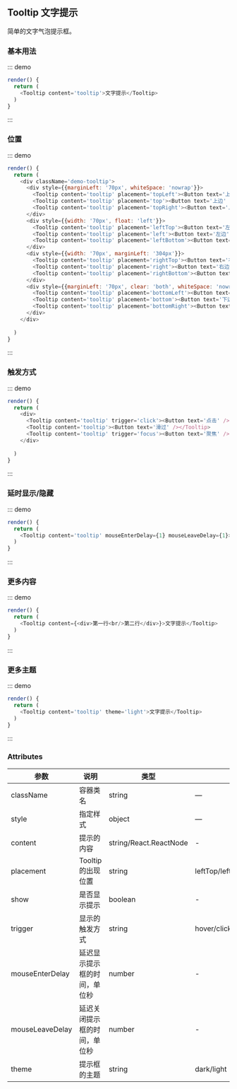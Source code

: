 ## Tooltip 文字提示

简单的文字气泡提示框。

### 基本用法

::: demo
```js
render() {
  return (
    <Tooltip content='tooltip'>文字提示</Tooltip>
  )
}
```
:::

### 位置

::: demo
```js
render() {
  return (
    <div className='demo-tooltip'>
      <div style={{marginLeft: '70px', whiteSpace: 'nowrap'}}>
        <Tooltip content='tooltip' placement='topLeft'><Button text='上左' /></Tooltip>
        <Tooltip content='tooltip' placement='top'><Button text='上边' /></Tooltip>
        <Tooltip content='tooltip' placement='topRight'><Button text='上右' /></Tooltip>
      </div>
      <div style={{width: '70px', float: 'left'}}>
        <Tooltip content='tooltip' placement='leftTop'><Button text='左上' /></Tooltip>
        <Tooltip content='tooltip' placement='left'><Button text='左边' /></Tooltip>
        <Tooltip content='tooltip' placement='leftBottom'><Button text='左下' /></Tooltip>
      </div>
      <div style={{width: '70px', marginLeft: '304px'}}>
        <Tooltip content='tooltip' placement='rightTop'><Button text='右上' /></Tooltip>
        <Tooltip content='tooltip' placement='right'><Button text='右边' /></Tooltip>
        <Tooltip content='tooltip' placement='rightBottom'><Button text='右下' /></Tooltip>
      </div>
      <div style={{marginLeft: '70px', clear: 'both', whiteSpace: 'nowrap'}}>
        <Tooltip content='tooltip' placement='bottomLeft'><Button text='下左' /></Tooltip>
        <Tooltip content='tooltip' placement='bottom'><Button text='下边' /></Tooltip>
        <Tooltip content='tooltip' placement='bottomRight'><Button text='下右' /></Tooltip>
      </div>
    </div>
    
  )
}
```
:::

### 触发方式

::: demo
```js
render() {
  return (
    <div>
      <Tooltip content='tooltip' trigger='click'><Button text='点击' /></Tooltip>
      <Tooltip content='tooltip'><Button text='滑过' /></Tooltip>
      <Tooltip content='tooltip' trigger='focus'><Button text='聚焦' /></Tooltip>
    </div>
    
  )
}
```
:::

### 延时显示/隐藏

::: demo
```js
render() {
  return (
    <Tooltip content='tooltip' mouseEnterDelay={1} mouseLeaveDelay={1}>文字提示</Tooltip>
  )
}
```
:::

### 更多内容

::: demo
```js
render() {
  return (
    <Tooltip content={<div>第一行<br/>第二行</div>}>文字提示</Tooltip>
  )
}
```
:::

### 更多主题

::: demo
```js
render() {
  return (
    <Tooltip content='tooltip' theme='light'>文字提示</Tooltip>
  )
}
```
:::

### Attributes
| 参数      | 说明          | 类型      | 可选值                           | 默认值  |
|---------- |-------------- |---------- |--------------------------------  |-------- |
| className | 容器类名 | string | — | — |
| style | 指定样式 | object | — | — |
| content| 提示的内容 | string/React.ReactNode | - | - |
| placement | Tooltip 的出现位置 | string | leftTop/left/leftBottom/topLeft/top/topRight/rightTop/right/rightBottom/bottomLeft/bottom/bottomRight | topLeft |
| show | 是否显示提示 | boolean | - | false |
| trigger | 显示的触发方式 | string | hover/click/focus | hover |
| mouseEnterDelay | 延迟显示提示框的时间，单位秒 | number | - | - |
| mouseLeaveDelay | 延迟关闭提示框的时间，单位秒 | number | - | - |
| theme | 提示框的主题 | string | dark/light | dark |

